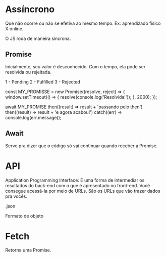 # Assíncrono

Que não ocorre ou não se efetiva ao mesmo tempo. Ex: aprendizado físico X online.

O JS roda de maneira síncrona.

## Promise

Inicialmente, seu valor é desconhecido. Com o tempo, ela pode ser resolvida ou rejeitada.

1 - Pending
2 - Fulfilled
3 - Rejected

const MY_PROMISSE = new Promise((resolve, reject) => {
    window.setTimeout(() => {
        resolve(console.log('Resolvida!'));
    }, 2000);
});

await MY_PROMISE
            then((result) => result + 'passando pelo then')
            then((result) => result + 'e agora acabou!')
            catch((err) => console.log(err.message));


## Await

Serve pra dizer que o código só vai continuar quando receber a Promise.


# API

Application Programming Interface: É uma forma de intermediar os resultados do back-end com o que é apresentado no front-end. Você consegue acessá-la por meio de URLs. São os URLs que vão trazer dados pra vocês.

.json

Formato de objeto


# Fetch

Retorna uma Promise.